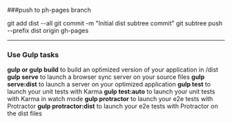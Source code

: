 ###push to ph-pages branch

git add dist --all
git commit -m "Initial dist subtree commit"
git subtree push --prefix dist origin gh-pages


-----------------------------------------------------------------------------

### Use Gulp tasks

**gulp or gulp build** to build an optimized version of your application in /dist
**gulp serve** to launch a browser sync server on your source files
**gulp serve:dist** to launch a server on your optimized application
**gulp test** to launch your unit tests with Karma
**gulp test:auto** to launch your unit tests with Karma in watch mode
**gulp protractor** to launch your e2e tests with Protractor
**gulp protractor:dist** to launch your e2e tests with Protractor on the dist files
